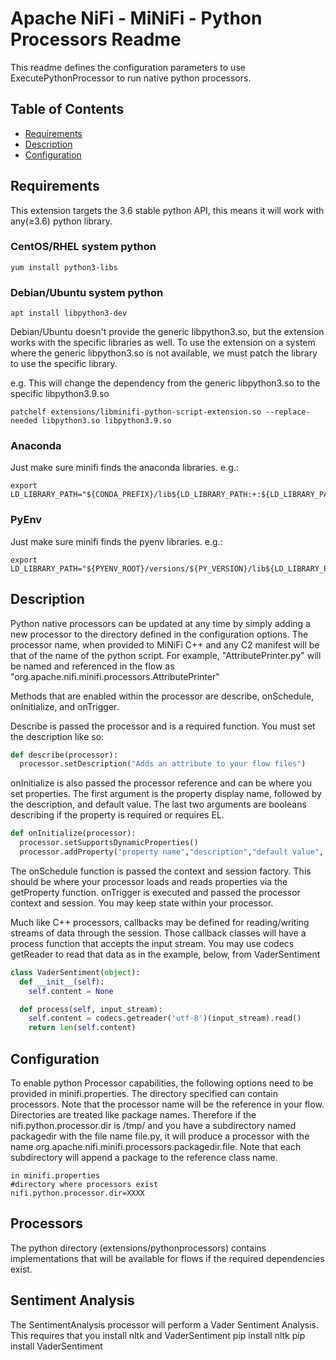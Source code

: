 <!--
  Licensed to the Apache Software Foundation (ASF) under one or more
  contributor license agreements.  See the NOTICE file distributed with
  this work for additional information regarding copyright ownership.
  The ASF licenses this file to You under the Apache License, Version 2.0
  (the "License"); you may not use this file except in compliance with
  the License.  You may obtain a copy of the License at
      http://www.apache.org/licenses/LICENSE-2.0
  Unless required by applicable law or agreed to in writing, software
  distributed under the License is distributed on an "AS IS" BASIS,
  WITHOUT WARRANTIES OR CONDITIONS OF ANY KIND, either express or implied.
  See the License for the specific language governing permissions and
  limitations under the License.
-->

# Apache NiFi - MiNiFi - Python Processors Readme


This readme defines the configuration parameters to use ExecutePythonProcessor to run native python processors.

## Table of Contents

- [Requirements](#requirements)
- [Description](#description)
- [Configuration](#configuration)


## Requirements
This extension targets the 3.6 stable python API, this means it will work with any(≥3.6) python library.

### CentOS/RHEL system python
```
yum install python3-libs
```

### Debian/Ubuntu system python
```
apt install libpython3-dev
```

Debian/Ubuntu doesn't provide the generic libpython3.so, but the extension works with the specific libraries as well.
To use the extension on a system where the generic libpython3.so is not available, we must patch the library to use the specific library.

e.g. This will change the dependency from the generic libpython3.so to the specific libpython3.9.so
```shell
patchelf extensions/libminifi-python-script-extension.so --replace-needed libpython3.so libpython3.9.so
```

### Anaconda
Just make sure minifi finds the anaconda libraries. e.g.:
```shell
export LD_LIBRARY_PATH="${CONDA_PREFIX}/lib${LD_LIBRARY_PATH:+:${LD_LIBRARY_PATH}}"
```

### PyEnv
Just make sure minifi finds the pyenv libraries. e.g.:

```shell
export LD_LIBRARY_PATH="${PYENV_ROOT}/versions/${PY_VERSION}/lib${LD_LIBRARY_PATH:+:${LD_LIBRARY_PATH}}"
```

## Description

Python native processors can be updated at any time by simply adding a new processor to the directory defined in
the configuration options. The processor name, when provided to MiNiFi C++ and any C2 manifest will be that
of the name of the python script. For example, "AttributePrinter.py" will be named and referenced in the flow
as "org.apache.nifi.minifi.processors.AttributePrinter" 

Methods that are enabled within the processor are  describe, onSchedule, onInitialize, and onTrigger. 

Describe is passed the processor and is a required function. You must set the description like so:

```python
def describe(processor):
  processor.setDescription("Adds an attribute to your flow files")
```
   
onInitialize is also passed the processor reference and can be where you set properties. The first argument is the property display name,
followed by the description, and default value. The last two arguments are booleans describing if the property is required or requires EL.

```python
def onInitialize(processor):
  processor.setSupportsDynamicProperties()
  processor.addProperty("property name","description","default value", True, False)
```

The onSchedule function is passed the context and session factory. This should be where your processor loads and reads properties via
the getProperty function. onTrigger is executed and passed the processor context and session. You may keep state within your processor.

Much like C++ processors, callbacks may be defined for reading/writing streams of data through the session. Those callback classes will
have a process function that accepts the input stream. You may use codecs getReader to read that data as in the example, below, from
VaderSentiment

```python
class VaderSentiment(object):
  def __init__(self):
    self.content = None

  def process(self, input_stream):
    self.content = codecs.getreader('utf-8')(input_stream).read()
    return len(self.content)
```

## Configuration

To enable python Processor capabilities, the following options need to be provided in minifi.properties. The directory specified
can contain processors. Note that the processor name will be the reference in your flow. Directories are treated like package names.
Therefore if the nifi.python.processor.dir is /tmp/ and you have a subdirectory named packagedir with the file name file.py, it will
produce a processor with the name org.apache.nifi.minifi.processors.packagedir.file. Note that each subdirectory will append a package 
to the reference class name. 

    in minifi.properties
	#directory where processors exist
	nifi.python.processor.dir=XXXX
	
	
## Processors
The python directory (extensions/pythonprocessors) contains implementations that will be available for flows if the required dependencies
exist.
   
## Sentiment Analysis

The SentimentAnalysis processor will perform a Vader Sentiment Analysis. This requires that you install nltk and VaderSentiment
		pip install nltk
		pip install VaderSentiment
